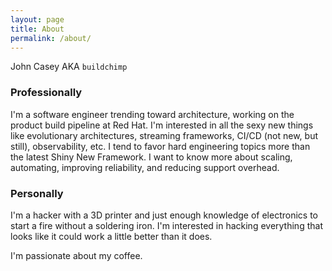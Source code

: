 ```yaml
---
layout: page
title: About
permalink: /about/
---
```


John Casey AKA `buildchimp`

### Professionally

I'm a software engineer trending toward architecture, working on the product build pipeline at Red Hat. I'm interested in all the sexy new things like evolutionary architectures, streaming frameworks, CI/CD (not new, but still), observability, etc. I tend to favor hard engineering topics more than the latest Shiny New Framework. I want to know more about scaling, automating, improving reliability, and reducing support overhead.

### Personally

I'm a hacker with a 3D printer and just enough knowledge of electronics to start a fire without a soldering iron. I'm interested in hacking everything that looks like it could work a little better than it does. 

I'm passionate about my coffee.  

